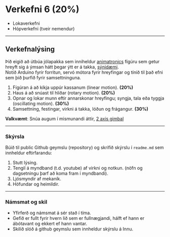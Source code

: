 # Verkefni 6 (20%)

- Lokaverkefni
- Hópverkefni (tveir nemendur)

---

## Verkefnalýsing 

Þið eigið að útbúa jólapakka sem inniheldur [animatronics](https://en.wikipedia.org/wiki/Animatronics) fígúru sem getur hreyft sig á ýmsan hátt þegar ýtt er á takka, [sýnidæmi](https://www.youtube.com/watch?v=kCcCpSB9tl4). <br>
Notið Arduino fyrir forritun, servó mótora fyrir hreyfingar og tínið til það efni sem þið þurfið fyrir samsettninguna.

1. Fígúran á að kíkja uppúr kassanum (linear motion). **(20%)**
1. Haus á að snúast til hliðar (rotary motion). **(20%)**
1. Opnar og lokar munn eftir annarskonar hreyfingu; syngja, tala eða tyggja (oscillating motion). **(30%)**
1. Samsettning, festingar, virkni á takka, lóðun og frágangur. **(30%)**

**Valkvæmt**: Snúa augum í mismunandi áttir, [2 axis gimbal ](http://www.pyroelectro.com/tutorials/animatronic_eyes/theory_gimbal.html) 

---

### Skýrsla 
Búið til public Github geymslu (repository) og skrifið skýrslu í `readme.md` sem innheldur eftirfarandu: 

1. Stutt lýsing.
1. Tengil á myndband (t.d. youtube) af virkni og notkun. (nöfn og dagsetningu þarf að koma fram í myndbandi).
1. Ljósmyndir af mekaník.
1. Höfundar og heimildir.

--- 

### Námsmat og skil
- Yfirferð og námsmat á sér stað í tíma.
- Gefið er fullt fyrir hvern lið sem er fullnægjandi, hálft ef hann er ábótavant og ekkert ef hann vantar.
- Skilið slóð á github geymslu sem innheldur skýrslu á Innu.


